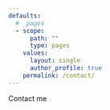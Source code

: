 ```yaml
---
defaults:
  # _pages
  - scope:
      path: ""
      type: pages
    values:
      layout: single
      author_profile: true
    permalink: /contact/
---
```


Contact me
